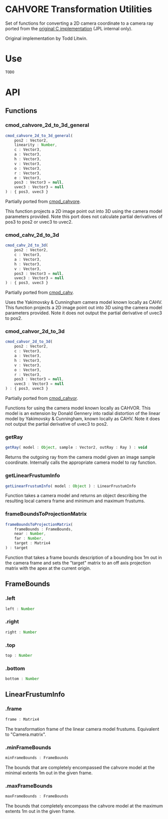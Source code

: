 # CAHVORE Transformation Utilities

Set of functions for converting a 2D camera coordinate to a camera ray ported from the [original C implementation](https://github.jpl.nasa.gov/telitwin/cmod/blob/master/model/cmod_cahv.c) (JPL internal only).

Original implementation by Todd Litwin.

# Use

```js
TODO
```

# API

## Functions

### cmod_cahvore_2d_to_3d_general

```js
cmod_cahvore_2d_to_3d_general(
	pos2 : Vector2, 
	linearity : Number, 
	c : Vector3, 
	a : Vector3, 
	h : Vector3, 
	v : Vector3, 
	o : Vector3, 
	r : Vector3, 
	e : Vector3, 
	pos3 : Vector3 = null, 
	uvec3 : Vector3 = null
) : { pos3, uvec3 }
```

Partially ported from [cmod_cahvore](https://github.jpl.nasa.gov/telitwin/cmod/blob/7eae22ecfcf5e6c98c10829f3dfdc05ff7614f02/model/cmod_cahvore.c#L142-L431).

This function projects a 2D image point out into 3D using the camera model parameters provided. Note this port does not calculate partial derivatives of pos3 to pos2 or uvec3 to uvec2.

### cmod_cahv_2d_to_3d

```js
cmod_cahv_2d_to_3d(
	pos2 : Vector2, 
	c : Vector3, 
	a : Vector3, 
	h : Vector3, 
	v : Vector3, 
	pos3 : Vector3 = null, 
	uvec3 : Vector3 = null
) : { pos3, uvec3 }
```

Partially ported from [cmod_cahv](https://github.jpl.nasa.gov/telitwin/cmod/blob/7eae22ecfcf5e6c98c10829f3dfdc05ff7614f02/model/cmod_cahv.c#L57-L123).

Uses the Yakimovsky & Cunningham camera model known locally as CAHV. This function projects a 2D image point out into 3D using the camera model parameters provided. Note it does not output the partial derivative of uvec3 to pos2.

### cmod_cahvor_2d_to_3d

```js
cmod_cahvor_2d_to_3d(
	pos2 : Vector2, 
	c : Vector3, 
	a : Vector3, 
	h : Vector3, 
	v : Vector3, 
	o : Vector3, 
	r : Vector3, 
	pos3 : Vector3 = null, 
	uvec3 : Vector3 = null
) : { pos3, uvec3 }
```

Partially ported from [cmod_cahvor](https://github.jpl.nasa.gov/telitwin/cmod/blob/7eae22ecfcf5e6c98c10829f3dfdc05ff7614f02/model/cmod_cahvor.c#L72-L288).

Functions for using the camera model known locally as CAHVOR. This model is an extension by Donald Gennery into radial distortion of the linear model by Yakimovsky & Cunningham, known locally as CAHV. Note it does not output the partial derivative of uvec3 to pos2.

### getRay

```js
getRay( model : Object, sample : Vector2, outRay : Ray ) : void
```

Returns the outgoing ray from the camera model given an image sample coordinate. Internally calls the appropriate camera model to ray function.

### getLinearFrustumInfo

```js
getLinearFrustumInfo( model : Object ) : LinearFrustumInfo
```

Function takes a camera model and returns an object describing the resulting local camera frame and minimum and maximum frustums.

### frameBoundsToProjectionMatrix

```js
frameBoundsToProjectionMatrix(
	frameBounds : FrameBounds, 
	near : Number, 
	far : Number, 
	target : Matrix4
) : target
```

Function that takes a frame bounds description of a bounding box 1m out in the camera frame and sets the "target" matrix to an off axis projection matrix with the apex at the current origin.

## FrameBounds

### .left

```js
left : Number
```

### .right

```js
right : Number
```

### .top

```js
top : Number
```

### .bottom

```js
bottom : Number
```

## LinearFrustumInfo

### .frame

```js
frame : Matrix4
```

The transformation frame of the linear camera model frustums. Equivalent to "Camera.matrix".

### .minFrameBounds

```js
minFrameBounds : FrameBounds
```

The bounds that are completely encompassed the cahvore model at the minimal extents 1m out in the given frame.

### .maxFrameBounds

```js
maxFrameBounds : FrameBounds
```

The bounds that completely encompass the cahvore model at the maximum extents 1m out in the given frame.
